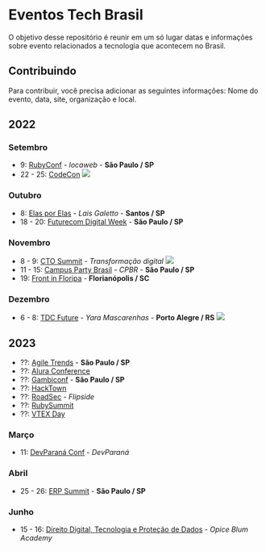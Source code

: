 # Eventos Tech Brasil
O objetivo desse repositório é reunir em um só lugar datas e informações sobre evento relacionados a tecnologia que acontecem no Brasil.

## Contribuindo
Para contribuir, você precisa adicionar as seguintes informações: Nome do evento, data, site, organização e local.

## 2022

### Setembro

* 9: [RubyConf](https://www.rubyconf.com.br/) - *locaweb* - **São Paulo / SP**
* 22 - 25: [CodeCon](https://www.codecon.dev/) <img src="https://img.shields.io/static/v1?label=&message=online&color=green">

### Outubro

* 8: [Elas por Elas](https://www.sympla.com.br/evento/elas-por-elas/1709612?lang=PT) - *Lais Galetto* - **Santos / SP**
* 18 - 20: [Futurecom Digital Week](https://www.futurecom.com.br/pt/home.html) - **São Paulo / SP**

### Novembro

* 8 - 9: [CTO Summit](https://ctosummit.com.br/) - *Transformação digital* <img src="https://img.shields.io/static/v1?label=&message=online&color=green">
* 11 - 15: [Campus Party Brasil](https://brasil.campus-party.org/) - *CPBR* - **São Paulo / SP** 
* 19: [Front in Floripa](https://frontin.floripa.br/) - **Florianópolis / SC**

### Dezembro

* 6 - 8: [TDC Future](https://thedevconf.com/tdc/2022/future/) - *Yara Mascarenhas* - **Porto Alegre / RS** <img src="https://img.shields.io/static/v1?label=&message=h%C3%ADbrido&color=blue" />

## 2023

* ??: [Agile Trends](https://agiletrendsbr.com/) - **São Paulo / SP** 
* ??: [Alura Conference](https://www.devleaders.com.br/)
* ??: [Gambiconf](https://gambiconf.dev/) - **São Paulo / SP**
* ??: [HackTown](https://hacktown.com.br/)
* ??: [RoadSec](https://www.roadsec.com.br/) - *Flipside*
* ??: [RubySummit](https://ruby.com.br/)
* ??: [VTEX Day](https://vtexday.vtex.com/)

### Março

* 11: [DevParaná Conf](https://www.devleaders.com.br/) - *DevParaná* 

### Abril

* 25 - 26: [ERP Summit](https://www.erpsummit.com.br/) - **São Paulo / SP**

### Junho

* 15 - 16: [Direito Digital, Tecnologia e Proteção de Dados](https://cddtpd.com.br/) - *Opice Blum Academy*
